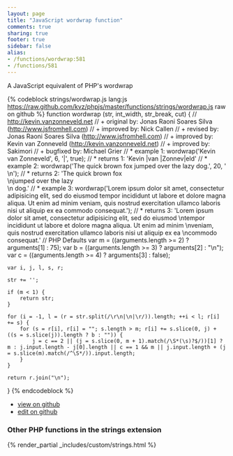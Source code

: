 ```yaml
---
layout: page
title: "JavaScript wordwrap function"
comments: true
sharing: true
footer: true
sidebar: false
alias:
- /functions/wordwrap:581
- /functions/581
---
```

<!-- Generated by Rakefile:build -->
A JavaScript equivalent of PHP's wordwrap

{% codeblock strings/wordwrap.js lang:js https://raw.github.com/kvz/phpjs/master/functions/strings/wordwrap.js raw on github %}
function wordwrap (str, int_width, str_break, cut) {
    // http://kevin.vanzonneveld.net
    // +   original by: Jonas Raoni Soares Silva (http://www.jsfromhell.com)
    // +   improved by: Nick Callen
    // +    revised by: Jonas Raoni Soares Silva (http://www.jsfromhell.com)
    // +   improved by: Kevin van Zonneveld (http://kevin.vanzonneveld.net)
    // +   improved by: Sakimori
    // +   bugfixed by: Michael Grier
    // *     example 1: wordwrap('Kevin van Zonneveld', 6, '|', true);
    // *     returns 1: 'Kevin |van |Zonnev|eld'
    // *     example 2: wordwrap('The quick brown fox jumped over the lazy dog.', 20, '<br />\n');
    // *     returns 2: 'The quick brown fox <br />\njumped over the lazy<br />\n dog.'
    // *     example 3: wordwrap('Lorem ipsum dolor sit amet, consectetur adipisicing elit, sed do eiusmod tempor incididunt ut labore et dolore magna aliqua. Ut enim ad minim veniam, quis nostrud exercitation ullamco laboris nisi ut aliquip ex ea commodo consequat.');
    // *     returns 3: 'Lorem ipsum dolor sit amet, consectetur adipisicing elit, sed do eiusmod \ntempor incididunt ut labore et dolore magna aliqua. Ut enim ad minim \nveniam, quis nostrud exercitation ullamco laboris nisi ut aliquip ex ea \ncommodo consequat.'
    // PHP Defaults
    var m = ((arguments.length >= 2) ? arguments[1] : 75);
    var b = ((arguments.length >= 3) ? arguments[2] : "\n");
    var c = ((arguments.length >= 4) ? arguments[3] : false);

    var i, j, l, s, r;

    str += '';

    if (m < 1) {
        return str;
    }

    for (i = -1, l = (r = str.split(/\r\n|\n|\r/)).length; ++i < l; r[i] += s) {
        for (s = r[i], r[i] = ""; s.length > m; r[i] += s.slice(0, j) + ((s = s.slice(j)).length ? b : "")) {
            j = c == 2 || (j = s.slice(0, m + 1).match(/\S*(\s)?$/))[1] ? m : j.input.length - j[0].length || c == 1 && m || j.input.length + (j = s.slice(m).match(/^\S*/)).input.length;
        }
    }

    return r.join("\n");
}
{% endcodeblock %}

 - [view on github](https://github.com/kvz/phpjs/blob/master/functions/strings/wordwrap.js)
 - [edit on github](https://github.com/kvz/phpjs/edit/master/functions/strings/wordwrap.js)

### Other PHP functions in the strings extension
{% render_partial _includes/custom/strings.html %}
